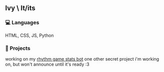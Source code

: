 
## Ivy \ It/its

### 💻 Languages

HTML, CSS, JS, Python

### 📃 Projects

working on my [rhythm game stats bot](https://github.com/opcivy/rg-rating-bot)
one other secret project i'm working on, but won't announce until it's ready :3
